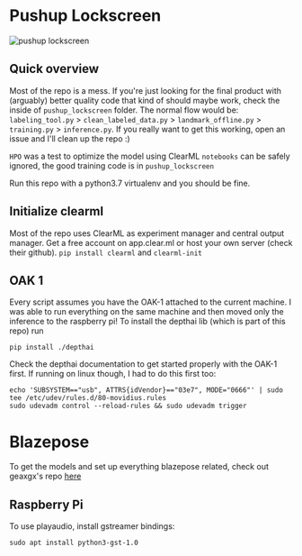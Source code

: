 # Pushup Lockscreen

![pushup lockscreen](img/final_result_small.gif)

## Quick overview

Most of the repo is a mess. If you're just looking for the final product with (arguably) better quality code that kind of should maybe work, check the inside of `pushup_lockscreen` folder. The normal flow would be: `labeling_tool.py` > `clean_labeled_data.py` > `landmark_offline.py` > `training.py` > `inference.py`. If you really want to get this working, open an issue and I'll clean up the repo :)

`HPO` was a test to optimize the model using ClearML
`notebooks` can be safely ignored, the good training code is in `pushup_lockscreen`

Run this repo with a python3.7 virtualenv and you should be fine.

## Initialize clearml
Most of the repo uses ClearML as experiment manager and central output manager. Get a free account on app.clear.ml or host your own server (check their github).
`pip install clearml`
and
`clearml-init`

## OAK 1
Every script assumes you have the OAK-1 attached to the current machine. I was able to run everything on the same machine and then moved only the inference to the raspberry pi!
To install the depthai lib (which is part of this repo) run
```
pip install ./depthai
```

Check the depthai documentation to get started properly with the OAK-1 first. If running on linux though, I had to do this first too:
```
echo 'SUBSYSTEM=="usb", ATTRS{idVendor}=="03e7", MODE="0666"' | sudo tee /etc/udev/rules.d/80-movidius.rules
sudo udevadm control --reload-rules && sudo udevadm trigger
```

# Blazepose
To get the models and set up everything blazepose related, check out geaxgx's repo [here](https://github.com/geaxgx/depthai_blazepose#install)

## Raspberry Pi
To use playaudio, install gstreamer bindings:
```
sudo apt install python3-gst-1.0
```